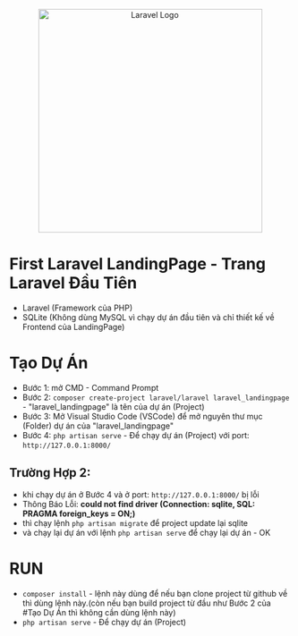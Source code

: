 <p align="center"><a href="https://laravel.com" target="_blank"><img src="https://raw.githubusercontent.com/laravel/art/master/logo-lockup/5%20SVG/2%20CMYK/1%20Full%20Color/laravel-logolockup-cmyk-red.svg" width="400" alt="Laravel Logo"></a></p>

# First Laravel LandingPage - Trang Laravel Đầu Tiên
- Laravel (Framework của PHP)
- SQLite (Không dùng MySQL vì chạy dự án đầu tiên và chỉ thiết kế về Frontend của LandingPage)

# Tạo Dự Án
- Bước 1: mở CMD - Command Prompt
- Bước 2: `composer create-project laravel/laravel laravel_landingpage` - "laravel_landingpage" là tên của dự án (Project)
- Bước 3: Mở Visual Studio Code (VSCode) để mở nguyên thư mục (Folder) dự án của "laravel_landingpage"
- Bước 4: `php artisan serve` - Để chạy dự án (Project) với port: `http://127.0.0.1:8000/`

## **Trường Hợp 2:**
- khi chạy dự án ở Bước 4 và ở port: `http://127.0.0.1:8000/` bị lỗi
- Thông Báo Lỗi: **could not find driver (Connection: sqlite, SQL: PRAGMA foreign_keys = ON;)**
- thì chạy lệnh `php artisan migrate` để project update lại sqlite
- và chạy lại dự án với lệnh `php artisan serve` để chạy lại dự án - OK

# RUN
- `composer install` - lệnh này dùng để nếu bạn clone project từ github về thì dùng lệnh này.(còn nếu bạn build project từ đầu như Bước 2 của #Tạo Dự Án thì không cần dùng lệnh này)
- `php artisan serve` - Để chạy dự án (Project)

